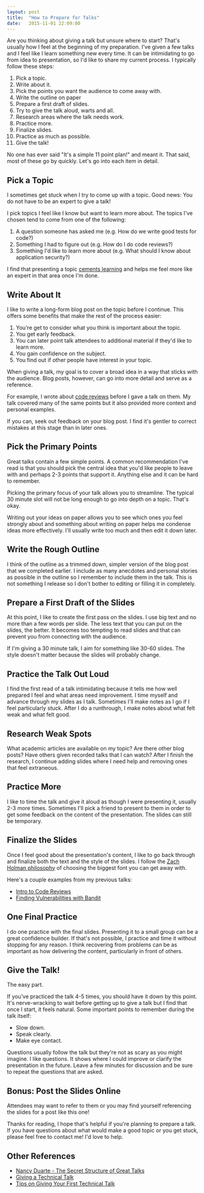 ```yaml
---
layout: post
title:  "How to Prepare for Talks"
date:   2015-11-01 22:09:00
---
```


Are you thinking about giving a talk but unsure where to start? That's usually
how I feel at the beginning of my preparation. I've given a few talks and
I feel like I learn something new every time. It can be intimidating to go
from idea to presentation, so I'd like to share my current process. I 
typically follow these steps:

1. Pick a topic.
2. Write about it.
3. Pick the points you want the audience to come away with.
4. Write the outline on paper
5. Prepare a first draft of slides.
6. Try to give the talk aloud, warts and all.
7. Research areas where the talk needs work.
8. Practice more.
9. Finalize slides.
10. Practice as much as possible.
11. Give the talk!

No one has ever said "It's a simple 11 point plan!" and meant it. 
That said, most of these go by quickly. Let's go into each item in detail.


Pick a Topic
---------------

I sometimes get stuck when I try to come up with a topic. 
Good news: You do not have to be an expert to give a talk!

I pick topics I feel like I know but want to learn more about. 
The topics I've chosen tend to come from one of the following:

1. A question someone has asked me (e.g. How do we write good tests for code?)
2. Something I had to figure out (e.g. How do I do code reviews?)
3. Something I'd like to learn more about (e.g. What should I know about application security?)

I find that presenting a topic [cements
learning](http://ideas.time.com/2011/11/30/the-protege-effect/) and helps me
feel more like an expert in that area once I'm done.


Write About It
-----------------

I like to write a long-form blog post on the topic before I continue.
This offers some benefits that make the rest of the process easier:

1. You're get to consider what you think is important about the topic.
2. You get early feedback.
3. You can later point talk attendees to additional material
if they'd like to learn more.
4. You gain confidence on the subject.
5. You find out if other people have interest in your topic.

When giving a talk, my goal is to cover a broad idea in a way that sticks 
with the audience. Blog posts, however, can go into more detail and serve
as a reference.

For example, I wrote about [code
reviews](http://kevinlondon.com/2015/05/05/code-review-best-practices.html)
before I gave a talk on them. My talk covered many of the same points but it
also provided more context and personal examples.

If you can, seek out feedback on your blog post.
I find it's gentler to correct mistakes at this stage than in later ones.


Pick the Primary Points
--------------------------

Great talks contain a few simple points.  A common recommendation I've read is
that you should pick the central idea that you'd like people to leave with and
perhaps 2-3 points that support it. Anything else and it can be hard to
remember.

Picking the primary focus of your talk allows you to streamline. 
The typical 30 minute slot will not be long enough to go
into depth on a topic. That's okay.

Writing out your ideas on paper allows you to see which ones you feel strongly
about and something about writing on paper helps me condense ideas more
effectively. I'll usually write too much and then edit it down later.


Write the Rough Outline
--------------------------

I think of the outline as a trimmed down, simpler version of the blog post
that we completed earlier. I include as many anecdotes and personal stories
as possible in the outline so I remember to include them in the talk. This is
not something I release so I don't bother to editing or filling it 
in completely.


Prepare a First Draft of the Slides
--------------------------------------

At this point, I like to create the first pass on the slides. I use 
big text and no more than a few words per slide. The less text that you can
put on the slides, the better. It becomes too tempting to read slides and
that can prevent you from connecting with the audience.

If I'm giving a 30 minute talk, I aim for something like 30-60 slides. 
The style doesn't matter because the slides will probably change.

Practice the Talk Out Loud
-----------------------------

I find the first read of a talk intimidating because it tells me
how well prepared I feel and what areas need improvement.  I time myself
and advance through my slides as I talk. Sometimes I'll make notes as I go if
I feel particularly stuck. After I do a runthrough, I make notes
about what felt weak and what felt good. 


Research Weak Spots
------------------------------------------------

What academic articles are available on my topic? Are there other blog posts?
Have others given recorded talks that I can watch?
After I finish the research, I continue adding slides where I need help 
and removing ones that feel extraneous.


Practice More
----------------

I like to time the talk and give it aloud as though I were presenting it,
usually 2-3 more times. Sometimes I'll pick a friend to present to them in order
to get some feedback on the content of the presentation. The slides can still be
temporary.

Finalize the Slides
-------------------

Once I feel good about the presentation's content, I like to go back through and
finalize both the text and the style of the slides. I follow the [Zach Holman
philosophy](http://zachholman.com/posts/slide-design-for-developers/) of
choosing the biggest font you can get away with.

Here's a couple examples from my previous talks:

* [Intro to Code Reviews](http://kevinlondon.com/2015/06/25/intro-to-code-reviews-talk.html)
* [Finding Vulnerabilities with Bandit](http://kevinlondon.com/2015/09/24/finding-vulnerabilities-with-bandit.html)

One Final Practice
----------------------

I do one practice with the final slides. Presenting it to a small group can be
a great confidence builder. If that's not possible, I practice and time it without
stopping for any reason. I think recovering from problems can be as important
as how delivering the content, particularly in front of others.


Give the Talk!
------------------

The easy part. 

If you've practiced the talk 4-5 times, you should have it down
by this point. It's nerve-wracking to wait before getting up to give a talk
but I find that once I start, it feels natural. Some important points 
to remember during the talk itself: 

* Slow down. 
* Speak clearly.
* Make eye contact.

Questions usually follow the talk but they're not as scary as you might imagine.
I like questions. It shows where I could improve or clarify the
presentation in the future. Leave a few minutes for discussion and be 
sure to repeat the questions that are asked.


Bonus: Post the Slides Online
-----------------------------

Attendees may want to refer to them or you may find yourself referencing
the slides for a post like this one!


Thanks for reading, I hope that's helpful if you're planning to prepare a talk.
If you have questions about what would make a good topic or you get stuck,
please feel free to contact me! I'd love to help.


Other References
----------------

* [Nancy Duarte - The Secret Structure of Great Talks](https://www.ted.com/talks/nancy_duarte_the_secret_structure_of_great_talks)
* [Giving a Technical Talk](https://homes.cs.washington.edu/~mernst/advice/giving-talk.html)
* [Tips on Giving Your First Technical Talk](https://www.happybearsoftware.com/tips-on-giving-your-first-technical-talk)
